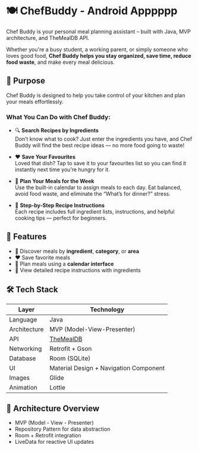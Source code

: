 # 🍽️ ChefBuddy - Android Apppppp

Chef Buddy is your personal meal planning assistant – built with Java, MVP architecture, and TheMealDB API.

Whether you're a busy student, a working parent, or simply someone who loves good food, **Chef Buddy helps you stay organized, save time, reduce food waste**, and make every meal delicious.



## 🎯 Purpose

Chef Buddy is designed to help you take control of your kitchen and plan your meals effortlessly.

### What You Can Do with Chef Buddy:
- 🔍 **Search Recipes by Ingredients**  
  Don’t know what to cook? Just enter the ingredients you have, and Chef Buddy will find the best recipe ideas — no more food going to waste!

- ❤️ **Save Your Favourites**  
  Loved that dish? Tap to save it to your favourites list so you can find it instantly next time you’re hungry for it.

- 📅 **Plan Your Meals for the Week**  
  Use the built-in calendar to assign meals to each day. Eat balanced, avoid food waste, and eliminate the “What’s for dinner?” stress.

- 📖 **Step-by-Step Recipe Instructions**  
  Each recipe includes full ingredient lists, instructions, and helpful cooking tips — perfect for beginners.



## 🚀 Features

- 🔎 Discover meals by **ingredient**, **category**, or **area**
- ❤️ Save favorite meals
- 📅 Plan meals using a **calendar interface**
- 📖 View detailed recipe instructions with ingredients



## 🛠️ Tech Stack

| Layer        | Technology                          |
|--------------|-------------------------------------|
| Language     | Java                                |
| Architecture | MVP (Model-View-Presenter)          |
| API          | [TheMealDB](https://www.themealdb.com/api.php) |
| Networking   | Retrofit + Gson                     |
| Database     | Room (SQLite)                       |
| UI           | Material Design + Navigation Component |
| Images       | Glide                               |
| Animation    | Lottie                              |



## 🧩 Architecture Overview

- MVP (Model - View - Presenter)
- Repository Pattern for data abstraction
- Room + Retrofit integration
- LiveData for reactive UI updates



